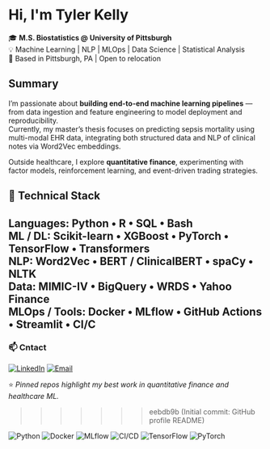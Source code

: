 <!---
tylerkelly7/tylerkelly7 is a ✨ special ✨ repository because its `README.md` (this file) appears on your GitHub profile.
You can click the Preview link to take a look at your changes.
--->


# Hi, I'm **Tyler Kelly**

🎓 **M.S. Biostatistics @ University of Pittsburgh**  
💡 Machine Learning | NLP | MLOps | Data Science | Statistical Analysis  
📍 Based in Pittsburgh, PA | Open to relocation


## Summary
I’m passionate about **building end-to-end machine learning pipelines** — from data ingestion and feature engineering to model deployment and reproducibility.  
Currently, my master’s thesis focuses on predicting sepsis mortality using multi-modal EHR data, integrating both structured data and NLP of clinical notes via Word2Vec embeddings.

Outside healthcare, I explore **quantitative finance**, experimenting with factor models, reinforcement learning, and event-driven trading strategies.

## 🧰 Technical Stack

**Languages:** Python • R • SQL • Bash  
**ML / DL:** Scikit-learn • XGBoost • PyTorch • TensorFlow • Transformers  
**NLP:** Word2Vec • BERT / ClinicalBERT • spaCy • NLTK  
**Data:** MIMIC-IV • BigQuery • WRDS • Yahoo Finance  
**MLOps / Tools:** Docker • MLflow • GitHub Actions • Streamlit • CI/C
---

<!--
## 📂 Featured Projects

### 🩺 **Healthcare & Biostatistics**
- [**Masters-Thesis**](https://github.com/tylerkelly7/Masters-Thesis): *Predicting Sepsis Mortality* using multi-modal EHR data (Word2Vec + BERT embeddings, SMOTE, SHAP, MLflow tracking).
- [**Fairness in Healthcare ML**](https://github.com/tylerkelly7/Fairness-Audit): Auditing model bias across demographic subgroups.
- [**Readmission Risk Calculator**](https://github.com/tylerkelly7/Readmission-Risk): Streamlit app for patient-level readmission prediction.

### 💹 **Quantitative Finance**
- [**Market Prediction**](https://github.com/tylerkelly7/Market_Prediction): Forecasting asset returns with ML and technical indicators.
- [**Factor Modeling & Portfolio Optimization**](https://github.com/tylerkelly7/Factor_Modeling): Fama-French-style factor construction and risk/return optimization.
- [**Reinforcement Learning for Trading**](https://github.com/tylerkelly7/Quant_Reinforcement_Learning): RL agent trained to trade in synthetic market environments.

---

### 📊 Current Focus
- Thesis Finalization (Sepsis Mortality Prediction, Nov 2025)
- Building Quantitative projects
- Expanding MLOps coverage (Docker + MLflow + CI/CD integrations)

---
-->

### 📫 Cntact
[![LinkedIn](https://img.shields.io/badge/LinkedIn-Connect-blue?logo=linkedin)](https://www.linkedin.com/in/tylerkelly7/)
[![Email](https://img.shields.io/badge/Email-tylerjkelly77%40gmail.com-red?logo=gmail)](mailto:tylerjkelly77@gmail.com)

<!--[![Resume](https://img.shields.io/badge/Resume-View-blueviolet?logo=readthedocs)](https://github.com/tylerkelly7/Masters-Thesis/blob/main/docs/Resume_General.pdf)
-->


⭐️ *Pinned repos highlight my best work in quantitative finance and healthcare ML.*
>>>>>>> eebdb9b (Initial commit: GitHub profile README)

<!-- Optional aesthetic badges -->
![Python](https://img.shields.io/badge/Python-3.11-blue?logo=python)
![Docker](https://img.shields.io/badge/Docker-ready-blue?logo=docker)
![MLflow](https://img.shields.io/badge/MLflow-integrated-brightgreen?logo=mlflow)
![CI/CD](https://img.shields.io/badge/CI%2FCD-GitHub_Actions-orange?logo=githubactions)
![TensorFlow](https://img.shields.io/badge/TensorFlow-2.x-orange?logo=tensorflow)
![PyTorch](https://img.shields.io/badge/PyTorch-2.x-red?logo=pytorch)
